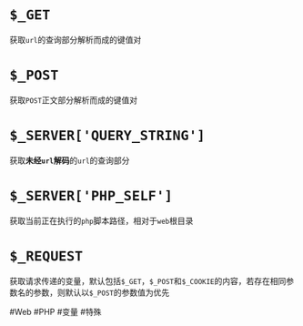 # `$_GET`
获取`url`的查询部分解析而成的键值对

# `$_POST`
获取`POST`正文部分解析而成的键值对

# `$_SERVER['QUERY_STRING']`
获取**未经`url`解码**的`url`的查询部分

# `$_SERVER['PHP_SELF']`
获取当前正在执行的`php`脚本路径，相对于`web`根目录

# `$_REQUEST`
获取请求传递的变量，默认包括`$_GET`，`$_POST`和`$_COOKIE`的内容，若存在相同参数名的参数，则默认以`$_POST`的参数值为优先

#Web #PHP #变量 #特殊